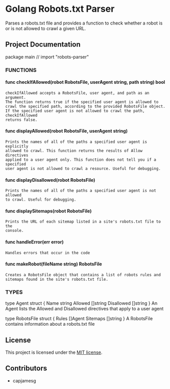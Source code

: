 # Golang Robots.txt Parser

Parses a robots.txt file and provides a function to check whether a robot is or is not allowed to crawl a given URL.

## Project Documentation

package main // import "robots-parser"


### FUNCTIONS

#### func checkIfAllowed(robot RobotsFile, userAgent string, path string) bool
    checkIfAllowed accepts a RobotsFile, user agent, and path as an argument.
    The function returns true if the specified user agent is allowed to
    crawl the specified path, according to the provided RobotsFile object.
    If the specified user agent is not allowed to crawl the path, checkIfAllowed
    returns false.

#### func displayAllowed(robot RobotsFile, userAgent string)
    Prints the names of all of the paths a specified user agent is explicitly
    allowed to crawl. This function returns the results of Allow directives
    applied to a user agent only. This function does not tell you if a specified
    user agent is not allowed to crawl a resource. Useful for debugging.

#### func displayDisallowed(robot RobotsFile)
    Prints the names of all of the paths a specified user agent is not allowed
    to crawl. Useful for debugging.

#### func displaySitemaps(robot RobotsFile)
    Prints the URL of each sitemap listed in a site's robots.txt file to the
    console.

#### func handleError(err error)
    Handles errors that occur in the code

#### func makeRobot(fileName string) RobotsFile
    Creates a RobotsFile object that contains a list of robots rules and
    sitemaps found in the site's robots.txt file.


### TYPES

type Agent struct {
        Name       string
        Allowed    []string
        Disallowed []string
}
    An Agent lists the Allowed and Disallowed directives that apply to a user
    agent

type RobotsFile struct {
        Rules    []Agent
        Sitemaps []string
}
    A RobotsFile contains information about a robots.txt file

## License

This project is licensed under the [MIT license](LICENSE).

## Contributors

- capjamesg